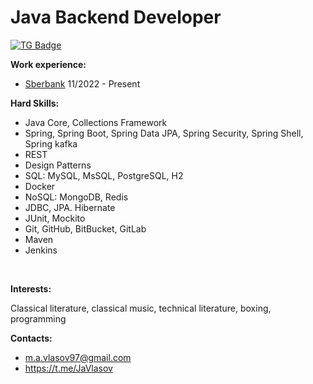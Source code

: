 # **Java Backend Developer**
<div id="badges">
  <a href="https://t.me/JaVlasov">
    <img src="https://img.shields.io/badge/t.me-blue?logo=telegram&logoColor=white" alt="TG Badge"/>
  </a>
</div>

**Work experience:**

  - [Sberbank](https://www.sberbank.ru/ru/person) 11/2022 - Present

**Hard Skills:**

  - Java Core, Collections Framework
  - Spring, Spring Boot, Spring Data JPA, Spring Security, Spring Shell, Spring kafka
  - REST
  - Design Patterns
  - SQL: MySQL, MsSQL, PostgreSQL, H2
  - Docker
  - NoSQL: MongoDB, Redis
  - JDBC, JPA. Hibernate
  - JUnit, Mockito
  - Git, GitHub, BitBucket, GitLab
  - Maven
  - Jenkins
<br>

**Interests:** 

Classical literature, classical music, technical literature, boxing, programming
<br>

**Contacts:**

- m.a.vlasov97@gmail.com
- https://t.me/JaVlasov
  
